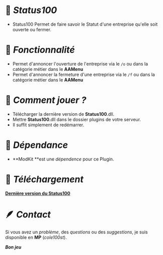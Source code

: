 # :battery: ***Status100***
- Status100 Permet de faire savoir le Statut d'une entreprise qu'elle soit ouverte ou fermer.

# :nut_and_bolt: ***Fonctionnalité***
- Permet d'annoncer l'ouverture de l'entreprise via le `/o` ou dans la catégorie métier dans le **AAMenu**
- Permet d'annoncer la fermeture d'une entreprise via le `/f` ou dans la catégorie métier dans le **AAMenu**

# :saxophone: ***Comment jouer ?***
- Télécharger la dernière version de **Status100**.dll.
- Mettre **Status100**.dll dans le dossier plugins de votre serveur.
- Il suffit simplement de redémarrer.

# :link: ***Dépendance***
- **ModKit **est une *dépendence* pour ce Plugin.

# 🧼️ ***Téléchargement***
**[Dernière version du Status100](https://github.com/cole100st/Salaire100/releases/tag/Salaire100)**

# :feather: ***Contact***
Si vous avez un *problème*, des *questions* ou des *suggestions*, je suis disponible en **MP** (*cole100st*).

***Bon jeu***
